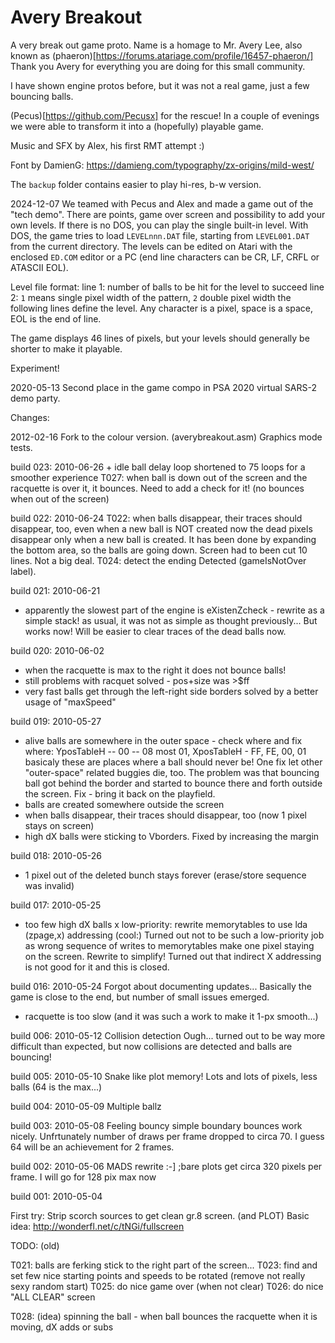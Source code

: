 # Avery Breakout
 A very break out game proto. Name is a homage to Mr. Avery Lee, also known as (phaeron)[https://forums.atariage.com/profile/16457-phaeron/]
 Thank you Avery for everything you are doing for this small community. 

I have shown engine protos before, but it was not a real game, just a few bouncing balls.

(Pecus)[https://github.com/Pecusx] for the rescue! In a couple of evenings we were able to transform it into a (hopefully) playable game.

Music and SFX by Alex, his first RMT attempt :)

Font by DamienG: https://damieng.com/typography/zx-origins/mild-west/


The `backup` folder contains easier to play hi-res, b-w version. 



2024-12-07
We teamed with Pecus and Alex and made a game out of the "tech demo". There are points, game over screen and possibility to add your own levels.
If there is no DOS, you can play the single built-in level.
With DOS, the game tries to load `LEVELnnn.DAT` file, starting from `LEVEL001.DAT` from the current directory.
The levels can be edited on Atari with the enclosed `ED.COM` editor or a PC (end line characters can be CR, LF, CRFL or ATASCII EOL).

Level file format:
line 1: number of balls to be hit for the level to succeed
line 2: `1` means single pixel width of the pattern, `2` double pixel width
the following lines define the level. Any character is a pixel, space is a space, EOL is the end of line.

The game displays 46 lines of pixels, but your levels should generally be shorter to make it playable.

Experiment!


2020-05-13
Second place in the game compo in PSA 2020 virtual SARS-2 demo party.


Changes:

2012-02-16
Fork to the colour version. (averybreakout.asm) Graphics mode tests.


build 023: 2010-06-26
      + idle ball delay loop shortened to 75 loops for a smoother experience 
T027: when ball is down out of the screen and the racquette is over it, it bounces. 
      Need to add a check for it! (no bounces when out of the screen)

build 022: 2010-06-24
T022: when balls disappear, their traces should disappear, too, even when a new ball is NOT created
      now the dead pixels disappear only when a new ball is created.
      It has been done by expanding the bottom area, so the balls are going down.
      Screen had to been cut 10 lines. Not a big deal.
T024: detect the ending
      Detected (gameIsNotOver label).


build 021: 2010-06-21
+ apparently the slowest part of the engine is eXistenZcheck - rewrite as a simple stack!
  as usual, it was not as simple as thought previously... But works now!
  Will be easier to clear traces of the dead balls now.

build 020: 2010-06-02
+ when the racquette is max to the right it does not bounce balls!
+ still problems with racquet
  solved - pos+size was >$ff
+ very fast balls get through the left-right side borders
  solved by a better usage of "maxSpeed"

build 019: 2010-05-27
+ alive balls are somewhere in the outer space - check where and fix
    where: YposTableH -- 00 -- 08 most 01, XposTableH - FF, FE, 00, 01
    basicaly these are places where a ball should never be!
  One fix let other "outer-space" related buggies die, too.
  The problem was that bouncing ball got behind the border and started to bounce
  there and forth outside the screen. Fix - bring it back on the playfield.
+ balls are created somewhere outside the screen
+ when balls disappear, their traces should disappear, too (now 1 pixel stays on screen)
+ high dX balls were sticking to Vborders. Fixed by increasing the margin

build 018: 2010-05-26
+ 1 pixel out of the deleted bunch stays forever (erase/store sequence was invalid)


build 017: 2010-05-25
+ too few high dX balls
x low-priority: rewrite memorytables to use lda (zpage,x) addressing (cool:)
    Turned out not to be such a low-priority job as wrong sequence of writes
    to memorytables make one pixel staying on the screen. Rewrite to simplify!
    Turned out that indirect X addressing is not good for it and this is closed.

build 016: 2010-05-24
Forgot about documenting updates...
Basically the game is close to the end, but number of small issues emerged.
+ racquette is too slow (and it was such a work to make it 1-px smooth...)

build 006: 2010-05-12
Collision detection
Ough... turned out to be way more difficult than expected, but now collisions are detected and balls are bouncing!

build 005: 2010-05-10
Snake like plot memory! Lots and lots of pixels, less balls (64 is the max...)


build 004: 2010-05-09
Multiple ballz


build 003: 2010-05-08
Feeling bouncy
simple boundary bounces work nicely.
Unfrtunately number of draws per frame dropped to circa 70.
I guess 64 will be an achievement for 2  frames.

build 002: 2010-05-06
MADS rewrite :-]
;bare plots get circa 320 pixels per frame. I will go for 128 pix max now


build 001: 2010-05-04

First try:
Strip scorch sources to get clean gr.8 screen.
(and PLOT)
Basic idea: http://wonderfl.net/c/tNGi/fullscreen


TODO: (old)

T021: balls are ferking stick to the right part of the screen...
T023: find and set few nice starting points and speeds to be rotated (remove not really sexy random start)
T025: do nice game over (when not clear)
T026: do nice "ALL CLEAR" screen

T028: (idea) spinning the ball - when ball bounces the racquette when it is moving, dX adds or subs
